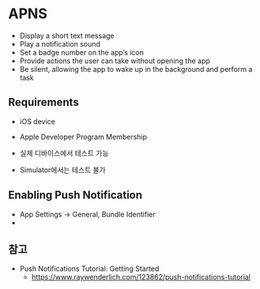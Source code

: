 # APNS
- Display a short text message
- Play a notification sound
- Set a badge number on the app’s icon
- Provide actions the user can take without opening the app
- Be silent, allowing the app to wake up in the background and perform a task

## Requirements
- iOS device
- Apple Developer Program Membership

- 실제 디바이스에서 테스트 가능
- Simulator에서는 테스트 불가

## Enabling Push Notification
- App Settings -> General, Bundle Identifier
- 


## 참고
- Push Notifications Tutorial: Getting Started
  - https://www.raywenderlich.com/123862/push-notifications-tutorial